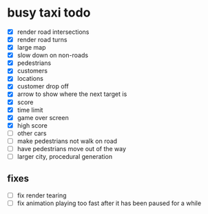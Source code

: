 # busy taxi todo

- [x] render road intersections
- [x] render road turns
- [x] large map
- [x] slow down on non-roads
- [x] pedestrians
- [x] customers
- [x] locations
- [x] customer drop off
- [x] arrow to show where the next target is
- [x] score
- [x] time limit
- [x] game over screen
- [x] high score
- [ ] other cars
- [ ] make pedestrians not walk on road
- [ ] have pedestrians move out of the way
- [ ] larger city, procedural generation

## fixes

- [ ] fix render tearing
- [ ] fix animation playing too fast after it has been paused for a while
